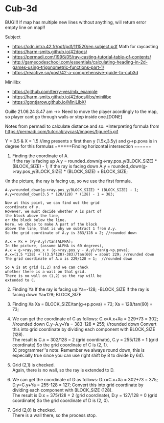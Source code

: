 # Cub-3d

BUG!!! If map has multiple new lines without anything, will return error empty line on map!!

Subject
*	https://cdn.intra.42.fr/pdf/pdf/111520/en.subject.pdf
Math for raycasting
*	https://harm-smits.github.io/42docs/
*	https://permadi.com/1996/05/ray-casting-tutorial-table-of-contents/
*	http://gamecodeschool.com/essentials/calculating-heading-in-2d-games-using-trigonometric-functions-part-1/
*	https://reactive.so/post/42-a-comprehensive-guide-to-cub3d

Minilibx
*	https://github.com/terry-yes/mlx_example
*	https://harm-smits.github.io/42docs/libs/minilibx
*	https://gontjarow.github.io/MiniLibX/

Guille 21.06.24 8.47 am
->> Need to move the player acordingly to the map, so player cant go through walls or step inside one.[DONE]

Notes from permadi to calculate distance and so.
	*Interpreting formula from https://permadi.com/tutorial/raycast/images/figure15.gif

Y = 3.5 & X = 1.5 //img presents x first then y (1.5x,3.5y) and g->p.pova is in degree for this formulas 
======Finding horizontal intersection ======
1. Finding the coordinate of A.  
	If the ray is facing up	
	  A.y = rounded_down(g->ray.pos_y/BLOCK_SIZE) * (BLOCK_SIZE) - 1;
	If the ray is facing down
	  A.y = rounded_down(g->ray.pos_y/BLOCK_SIZE) * (BLOCK_SIZE) + BLOCK_SIZE;

(In the picture, the ray is facing up, so we use
	the first formula.  

	A.y=rounded_down(g->ray.pos_y/BLOCK_SIZE) * (BLOCK_SIZE) - 1;
	A.y=rounded_down(3.5 * 128/128) * (128) - 1 = 383;

	Now at this point, we can find out the grid 
	coordinate of y.
	However, we must decide whether A is part of 
	the block above the line,
	or the block below the line.  
	Here, we chose to make A part of the block
	above the line, that is why we subtract 1 from A.y.
	So the grid coordinate of A.y is 383/128 = 2; //rounded down

	A.x = Px + (Py-A.y)/tan(ALPHA);
	In the picture, (assume ALPHA is 60 degrees),
	A.x = g->ray.pos_x + (g->ray.pos_y - A.y)/tan(g->p.pova);
	A.x=(1.5 *128) + ((3.5*128)-383)/tan(60) = about 229; //rounded down
	The grid coordinate of A.x is 229/128 = 1;	//rounded down

	So A is at grid (1,2) and we can check 
	whether there is a wall on that grid.
	There is no wall on (1,2) so the ray will be 
	extended to C.

2. Finding Ya
	If the ray is facing up	
	  Ya=-128;	-BLOCK_SIZE
	If the ray is facing down
	  Ya=128;	BLOCK_SIZE

3. Finding Xa
	Xa = BLOCK_SIZE/tan(g->p.pova) = 73;
	Xa = 128/tan(60) = 73;

4. We can get the coordinate of C as follows:
	C.x=A.x+Xa = 229+73 = 302;	//rounded down
	C.y=A.y+Ya = 383-128 = 255;	//rounded down
	Convert this into grid coordinate by 
	dividing each component with BLOCK_SIZE (128).  
	The result is 
	C.x = 302/128 = 2 (grid coordinate), 
	C.y = 255/128 = 1 (grid coordinate) 
	So the grid coordinate of C is (2, 1).  
	(C programmer''s note: Remember we always round down, 
	this is especially true since
	you can use right shift by 8 to divide by 64).

5. Grid (2,1) is checked.  
	Again, there is no wall, so the ray is extended 
	to D.  

6. We can get the coordinate of D as follows:
	D.x=C.x+Xa = 302+73 = 375;
	D.y=C.y+Ya = 255-128 = 127;
	Convert this into grid coordinate by 
	dividing each component with BLOCK_SIZE (128).  
	The result is 
	D.x = 375/128 = 2 (grid coordinate), 
	D.y = 127/128 = 0 (grid coordinate) 
	So the grid coordinate of D is (2, 0).  

6. Grid (2,0) is checked.  
	There is a wall there, so the process stop.
